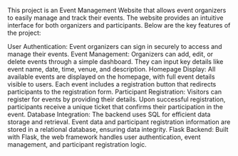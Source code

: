 This project is an Event Management Website that allows event organizers to easily manage and track their events. The website provides an intuitive interface for both organizers and participants. Below are the key features of the project:

User Authentication: Event organizers can sign in securely to access and manage their events.
Event Management: Organizers can add, edit, or delete events through a simple dashboard. They can input key details like event name, date, time, venue, and description.
Homepage Display: All available events are displayed on the homepage, with full event details visible to users. Each event includes a registration button that redirects participants to the registration form.
Participant Registration: Visitors can register for events by providing their details. Upon successful registration, participants receive a unique ticket that confirms their participation in the event.
Database Integration: The backend uses SQL for efficient data storage and retrieval. Event data and participant registration information are stored in a relational database, ensuring data integrity.
Flask Backend: Built with Flask, the web framework handles user authentication, event management, and participant registration logic.
